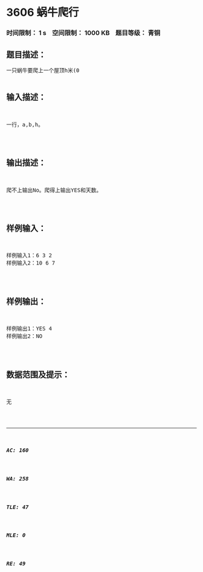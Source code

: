 # 3606 蜗牛爬行   
### 时间限制： 1 s&nbsp;&nbsp;&nbsp;&nbsp;空间限制： 1000 KB&nbsp;&nbsp;&nbsp;&nbsp;题目等级： 青铜  
## 题目描述：  

<pre>
一只蜗牛要爬上一个屋顶h米(0<h<10000)，但又不知道用多久爬上去,每天早上爬a(0<a<1000),晚上又滑下b米（0<b<1000)。于是它来找你来帮它编一个程序，算出它是否能否爬上屋顶，若能爬上要用多久。
</pre>
  
  
## 输入描述：  

<pre>
一行，a,b,h。
</pre>
  
  
## 输出描述：  

<pre>
爬不上输出No。爬得上输出YES和天数。
</pre>
  
  
## 样例输入：  

<pre>
样例输入1：6 3 2  
样例输入2：10 6 7
</pre>
  
  
## 样例输出：  

<pre>
样例输出1：YES 4  
样例输出2：NO
</pre>
  
  
## 数据范围及提示：  

<pre>
无
</pre>
  
  
***  

##### AC: 160  
##### WA: 258  
##### TLE: 47  
##### MLE: 0  
##### RE: 49  
